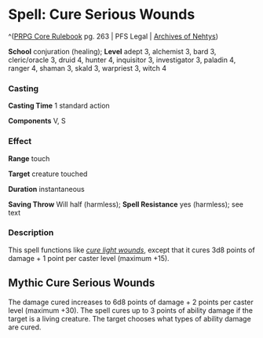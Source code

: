 # Spell: Cure Serious Wounds

^([PRPG Core Rulebook][ss-cure-serious-wounds] pg. 263 | PFS Legal | [Archives of Nehtys][sn-cure-serious-wounds])

**School** conjuration (healing); **Level** adept 3, alchemist 3, bard 3, cleric/oracle 3, druid 4, hunter 4, inquisitor 3, investigator 3, paladin 4, ranger 4, shaman 3, skald 3, warpriest 3, witch 4

### Casting

**Casting Time** 1 standard action  

**Components** V, S

### Effect

**Range** touch  

**Target** creature touched  

**Duration** instantaneous  

**Saving Throw** Will half (harmless); **Spell Resistance** yes (harmless); see text

### Description

This spell functions like _[cure light wounds]_, except that it cures 3d8 points of damage + 1 point per caster level (maximum +15).

## Mythic Cure Serious Wounds

The damage cured increases to 6d8 points of damage + 2 points per caster level (maximum +30). The spell cures up to 3 points of ability damage if the target is a living creature. The target chooses what types of ability damage are cured.

[ss-cure-serious-wounds]: http://paizo.com/pathfinderRPG/v57
[sn-cure-serious-wounds]: http://www.archivesofnethys.com/SpellDisplay.aspx?ItemName=Cure%20Serious%20Wounds
[cure light wounds]: http://www.archivesofnethys.com/SpellDisplay.aspx?ItemName=cure%20light%20wounds